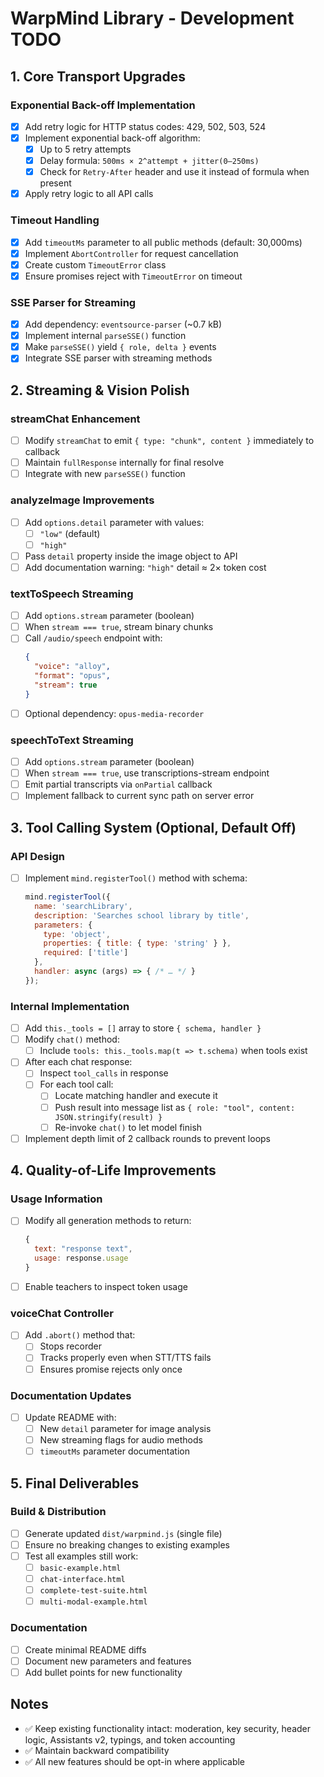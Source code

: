 # WarpMind Library - Development TODO

## 1. Core Transport Upgrades

### Exponential Back-off Implementation
- [x] Add retry logic for HTTP status codes: 429, 502, 503, 524
- [x] Implement exponential back-off algorithm:
  - [x] Up to 5 retry attempts
  - [x] Delay formula: `500ms × 2^attempt + jitter(0–250ms)`
  - [x] Check for `Retry-After` header and use it instead of formula when present
- [x] Apply retry logic to all API calls

### Timeout Handling
- [x] Add `timeoutMs` parameter to all public methods (default: 30,000ms)
- [x] Implement `AbortController` for request cancellation
- [x] Create custom `TimeoutError` class
- [x] Ensure promises reject with `TimeoutError` on timeout

### SSE Parser for Streaming
- [x] Add dependency: `eventsource-parser` (~0.7 kB)
- [x] Implement internal `parseSSE()` function
- [x] Make `parseSSE()` yield `{ role, delta }` events
- [x] Integrate SSE parser with streaming methods

## 2. Streaming & Vision Polish

### streamChat Enhancement
- [ ] Modify `streamChat` to emit `{ type: "chunk", content }` immediately to callback
- [ ] Maintain `fullResponse` internally for final resolve
- [ ] Integrate with new `parseSSE()` function

### analyzeImage Improvements
- [ ] Add `options.detail` parameter with values:
  - [ ] `"low"` (default)
  - [ ] `"high"`
- [ ] Pass `detail` property inside the image object to API
- [ ] Add documentation warning: `"high"` detail ≈ 2× token cost

### textToSpeech Streaming
- [ ] Add `options.stream` parameter (boolean)
- [ ] When `stream === true`, stream binary chunks
- [ ] Call `/audio/speech` endpoint with:
  ```json
  {
    "voice": "alloy",
    "format": "opus", 
    "stream": true
  }
  ```
- [ ] Optional dependency: `opus-media-recorder`

### speechToText Streaming
- [ ] Add `options.stream` parameter (boolean)
- [ ] When `stream === true`, use transcriptions-stream endpoint
- [ ] Emit partial transcripts via `onPartial` callback
- [ ] Implement fallback to current sync path on server error

## 3. Tool Calling System (Optional, Default Off)

### API Design
- [ ] Implement `mind.registerTool()` method with schema:
  ```javascript
  mind.registerTool({
    name: 'searchLibrary',
    description: 'Searches school library by title',
    parameters: {
      type: 'object',
      properties: { title: { type: 'string' } },
      required: ['title']
    },
    handler: async (args) => { /* … */ }
  });
  ```

### Internal Implementation
- [ ] Add `this._tools = []` array to store `{ schema, handler }`
- [ ] Modify `chat()` method:
  - [ ] Include `tools: this._tools.map(t => t.schema)` when tools exist
- [ ] After each chat response:
  - [ ] Inspect `tool_calls` in response
  - [ ] For each tool call:
    - [ ] Locate matching handler and execute it
    - [ ] Push result into message list as `{ role: "tool", content: JSON.stringify(result) }`
    - [ ] Re-invoke `chat()` to let model finish
- [ ] Implement depth limit of 2 callback rounds to prevent loops

## 4. Quality-of-Life Improvements

### Usage Information
- [ ] Modify all generation methods to return:
  ```javascript
  { 
    text: "response text", 
    usage: response.usage 
  }
  ```
- [ ] Enable teachers to inspect token usage

### voiceChat Controller
- [ ] Add `.abort()` method that:
  - [ ] Stops recorder
  - [ ] Tracks properly even when STT/TTS fails
  - [ ] Ensures promise rejects only once

### Documentation Updates
- [ ] Update README with:
  - [ ] New `detail` parameter for image analysis
  - [ ] New streaming flags for audio methods
  - [ ] `timeoutMs` parameter documentation

## 5. Final Deliverables

### Build & Distribution
- [ ] Generate updated `dist/warpmind.js` (single file)
- [ ] Ensure no breaking changes to existing examples
- [ ] Test all examples still work:
  - [ ] `basic-example.html`
  - [ ] `chat-interface.html`
  - [ ] `complete-test-suite.html`
  - [ ] `multi-modal-example.html`

### Documentation
- [ ] Create minimal README diffs
- [ ] Document new parameters and features
- [ ] Add bullet points for new functionality

## Notes
- ✅ Keep existing functionality intact: moderation, key security, header logic, Assistants v2, typings, and token accounting
- ✅ Maintain backward compatibility
- ✅ All new features should be opt-in where applicable
